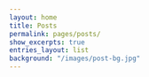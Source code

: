 ```yaml
---
layout: home
title: Posts
permalink: pages/posts/
show_excerpts: true
entries_layout: list
background: "/images/post-bg.jpg"
---
```

